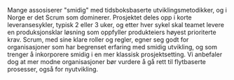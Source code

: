 Mange assosiserer "smidig" med tidsboksbaserte utviklingsmetodikker, og i Norge er det Scrum som dominerer. Prosjektet deles opp i korte leveransesykler, typisk 2 eller 3 uker, og etter hver sykel skal teamet levere en produksjonsklar løsning som oppfyller produkteiers høyest prioriterte krav. Scrum, med sine klare roller og regler, egner seg godt for organisasjoner som har begrenset erfaring med smidig utvikling, og som trenger å inkorporere smidig i en mer klassisk prosjektsetting. Vi anbefaler dog at mer modne organisasjoner bør vurdere å gå rett til flytbaserte prosesser, også for nyutvikling. 